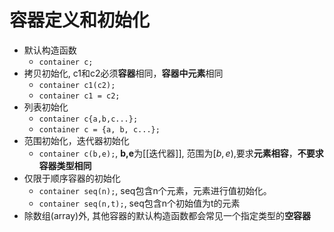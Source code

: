 # 容器定义和初始化

- 默认构造函数
  - `container c;`
- 拷贝初始化, c1和c2必须**容器**相同，**容器中元素**相同
  - `container c1(c2);`
  - `container c1 = c2;`
- 列表初始化
  - `container c{a,b,c...};`
  - `container c = {a, b, c...};`
- 范围初始化，迭代器初始化
  - `container c(b,e);`, **b,e**为[[迭代器]], 范围为$[b,e)$,要求**元素相容**，**不要求容器类型相同**
- 仅限于顺序容器的初始化
  - `container seq(n);`, seq包含n个元素，元素进行值初始化。
  - `container seq(n,t);`, seq包含n个初始值为t的元素
- 除数组(array)外, 其他容器的默认构造函数都会常见一个指定类型的**空容器**